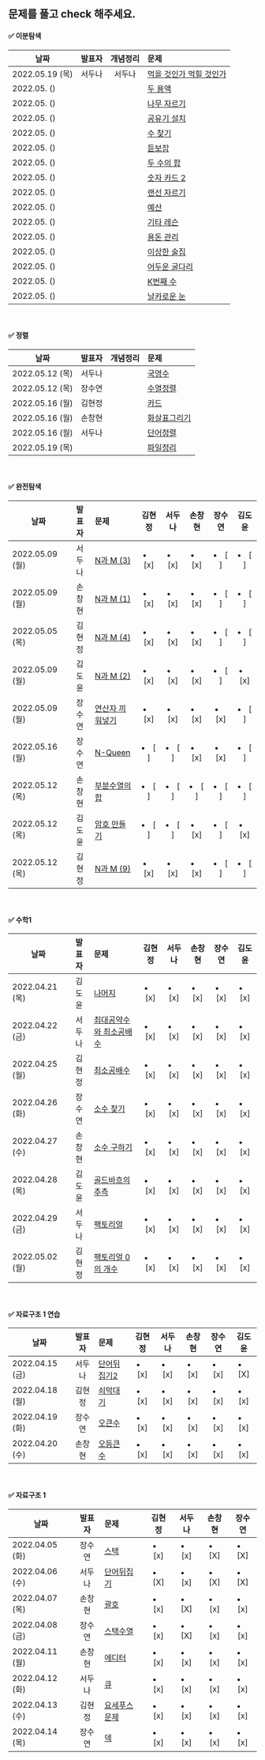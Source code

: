 ## 문제를 풀고 check 해주세요.
#### ✅ 이분탐색


| 날짜          |발표자|개념정리 | 문제                                  |      
|--------------|:---:|:---:|:------------------------------------|
| 2022.05.19 (목) |서두나|서두나| [먹을 것인가 먹힐 것인가](http://boj.kr/7795) |  
| 2022.05. ()  || | [두 용액](http://boj.kr/2470)          |  
| 2022.05. ()   ||| [나무 자르기](http://boj.kr/2805)        |  
| 2022.05. ()   ||| [공유기 설치](http://boj.kr/2110)        |  
| 2022.05. ()   ||| [수 찾기](http://boj.kr/1920)          |  
| 2022.05. ()   ||| [듣보잡](http://boj.kr/2764)           |  
| 2022.05. ()   ||| [두 수의 합](http://boj.kr/3273)        |  
| 2022.05. ()   ||| [숫자 카드 2](http://boj.kr/10816)      |  
| 2022.05. ()   ||| [랜선 자르기](http://boj.kr/1654)        |  
| 2022.05. ()   ||| [예산](http://boj.kr/2512)            |  
| 2022.05. ()   ||| [기타 레슨](http://boj.kr/2343)         |  
| 2022.05. ()   ||| [용돈 관리](http://boj.kr/6236)         |  
| 2022.05. ()   ||| [이상한 술집](http://boj.kr/13702)       |  
| 2022.05. ()   ||| [어두운 굴다리](http://boj.kr/17266)      |  
| 2022.05. ()   ||| [K번째 수](http://boj.kr/1300)         |  
| 2022.05. ()   ||| [날카로운 눈](http://boj.kr/1637)        |  

<br/>

#### ✅ 정렬

| 날짜             | 발표자 |           개념정리            | 문제                            |      
|----------------|:---:|:------------------------:|:------------------------------|
| 2022.05.12 (목) | 서두나 || [국영수](http://boj.kr/10825)    |  
| 2022.05.12 (목) | 장수연| | [수열정렬](http://boj.kr/1015)    |  
| 2022.05.16 (월) | 김현정|  | [카드](http://boj.kr/11652)     |  
| 2022.05.16 (월) |손창현 | | [화살표그리기](http://boj.kr/15970) |  
| 2022.05.16 (월) | 서두나|  | [단어정렬](http://boj.kr/1181)    |  
| 2022.05.19 (목) |     |  | [파일정리](http://boj.kr/20291)   |  


 <br/>
 
 #### ✅ 완전탐색

  | 날짜             |                      발표자                     |문제|      김현정       |      서두나       |      손창현       |      장수연       |김도윤|
|----------------|:--------------------------------------------------:|:-----|:--------------:|:--------------:|:--------------:|:--------------:|:----:|
| 2022.05.09 (월) |서두나| [N과 M (3)](http://boj.kr/15651) |  <li> [x] </li> | <li> [x] </li> | <li> [x] </li> | <li> [ ] </li> | <li> [ ] </li> |
| 2022.05.09 (월) |손창현|  [N과 M (1)](http://boj.kr/15649)| <li> [x] </li> | <li> [x] </li> | <li> [x] </li> | <li> [ ] </li> | <li> [ ] </li> | 
| 2022.05.05 (목) |김현정| [N과 M (4)](http://boj.kr/15652)| <li> [x] </li> | <li> [x] </li> | <li> [x] </li> | <li> [ ] </li> | <li> [ ] </li> | 
| 2022.05.09 (월) |김도윤| [N과 M (2)](http://boj.kr/15650)| <li> [x] </li> | <li> [x] </li> | <li> [x] </li> | <li> [ ] </li> | <li> [x] </li> | 
| 2022.05.09 (월) |장수연| [연산자 끼워넣기](http://boj.kr/14888)| <li> [x] </li> | <li> [x] </li> | <li> [x] </li> | <li> [x] </li> | <li> [ ] </li> | 
| 2022.05.16 (월) |장수연| [N-Queen](http://boj.kr/9663)| <li> [ ] </li> | <li> [ ] </li> | <li> [x] </li> | <li> [x] </li> | <li> [ ] </li> | 
| 2022.05.12 (목) |손창현|[부분수열의 합](http://boj.kr/1182)| <li> [ ] </li> | <li> [ ] </li> | <li> [ ] </li> | <li> [ ] </li> | <li> [ ] </li> | 
| 2022.05.12 (목) |김도윤|[암호 만들기](http://boj.kr/1759)| <li> [ ] </li> | <li> [ ] </li> | <li> [x] </li> | <li> [ ] </li> | <li> [x] </li> | 
| 2022.05.12 (목) |김현정|[N과 M (9)](http://boj.kr/15663)| <li> [x] </li> | <li> [x] </li> | <li> [x] </li> | <li> [ ] </li> | <li> [ ] </li> | 
 
 <br/>
 
 #### ✅ 수학1
 
  |날짜|                        발표자                         |문제|      김현정       |      서두나       |      손창현       |      장수연       |김도윤|
|----|:--------------------------------------------------:|:-----|:--------------:|:--------------:|:--------------:|:--------------:|:----:|
|2022.04.21 (목)|                        김도윤                         |[나머지](https://www.acmicpc.net/problem/10430)| <li> [x] </li> | <li> [x] </li> | <li> [x] </li> | <li> [x] </li> |<li> [x] </li> |
|2022.04.22 (금)|                        서두나                         |[최대공약수와 최소공배수](https://www.acmicpc.net/problem/2609)| <li> [x] </li> | <li> [x] </li> | <li> [x] </li> | <li> [x] </li> |<li> [x] </li> |
|2022.04.25 (월)|                        김현정                         |   [최소공배수](https://www.acmicpc.net/problem/1934)    | <li> [x] </li> | <li> [x] </li> | <li> [x] </li> | <li> [x] </li> |<li> [x] </li> |
|2022.04.26 (화)|장수연|   [소수 찾기](https://www.acmicpc.net/problem/1978)    |  <li> [x] </li> | <li> [x] </li> | <li> [x] </li> | <li> [x] </li> | <li> [x] </li> |
|2022.04.27 (수)|손창현|   [소수 구하기](https://www.acmicpc.net/problem/1929)   |  <li> [x] </li> | <li> [x] </li> | <li> [x] </li> | <li> [x] </li> | <li> [x] </li> |
|2022.04.28 (목)|김도윤|  [골드바흐의 추측](https://www.acmicpc.net/problem/6588)  |  <li> [x] </li> | <li> [x] </li> | <li> [x] </li> | <li> [x] </li> | <li> [x] </li> |
|2022.04.29 (금)|서두나|   [팩토리얼](https://www.acmicpc.net/problem/10872)    |  <li> [x] </li> | <li> [x] </li> | <li> [x] </li> | <li> [x] </li> | <li> [x] </li> |
|2022.05.02 (월)|김현정| [팩토리얼 0의 개수](https://www.acmicpc.net/problem/1676) |  <li> [x] </li> | <li> [x] </li> | <li> [x] </li> | <li> [x] </li> | <li> [x] </li> |


  <br/>
 
 #### ✅ 자료구조 1 연습
 
 |날짜|발표자|문제|김현정|서두나|손창현|장수연|김도윤|
|----|:-------------------:|:-----|:----:|:----:|:----:|:----:|:----:|
|2022.04.15 (금)|서두나|[단어뒤집기2](https://www.acmicpc.net/problem/17413)|  <li> [x] </li> |<li> [x] </li> |<li> [x] </li>| <li> [x] </li> | <li> [X] </li> |
|2022.04.18 (월)|김현정|[쇠막대기](https://www.acmicpc.net/problem/10799)|  <li> [x] </li> |<li> [x] </li> |<li> [x] </li>| <li> [x] </li> | <li> [x] </li> |
|2022.04.19 (화)|장수연|[오큰수](https://www.acmicpc.net/problem/17298)| <li> [x] </li>| <li> [x] </li> |<li> [x] </li>| <li> [x] </li> | <li> [x] </li> |
|2022.04.20 (수)|손창현|[오등큰수](https://www.acmicpc.net/problem/17299)| <li> [x] </li>| <li> [x] </li> |<li> [x] </li>| <li> [x] </li> | <li> [x] </li> |
 
 <br/>
 
 #### ✅ 자료구조 1 
  
|날짜|발표자|문제|김현정|      서두나       |     손창현      |      장수연       |
|----|:-------------------:|:-----|:----:|:--------------:|:------------:|:--------------:|  
| 2022.04.05 (화)| 장수연| [스택](https://www.acmicpc.net/problem/10828) | <li> [x] </li>| <li> [x] </li> |<li> [X] </li>| <li> [X] </li> |
| 2022.04.06 (수) | 서두나 | [단어뒤집기](https://www.acmicpc.net/problem/9093)|<li> [X] </li>| <li> [x] </li> |<li> [X] </li>| <li> [X] </li> |
| 2022.04.07 (목)|손창현|[괄호](https://www.acmicpc.net/problem/9012)  | <li> [x] </li> | <li> [X] </li> |<li> [x] </li>| <li> [x] </li> |
| 2022.04.08 (금)| 장수연 |[스택수열](https://www.acmicpc.net/problem/1874) | <li> [x] </li> | <li> [X] </li> |<li> [x] </li>| <li> [x] </li> |
| 2022.04.11 (월)| 손창현 |[에디터](https://www.acmicpc.net/problem/1406)  |<li> [x] </li> | <li> [x] </li> |<li> [x] </li>| <li> [x] </li> |
| 2022.04.12 (화) | 서두나 |[큐](https://www.acmicpc.net/problem/10845)  | <li> [x] </li> | <li> [x] </li> |<li> [x] </li> | <li> [x] </li> |
| 2022.04.13 (수)| 김현정 |[요세푸스문제](https://www.acmicpc.net/problem/1158)|  <li> [x] </li> | <li> [x] </li> |<li> [x] </li>| <li> [x] </li> |
| 2022.04.14 (목) | 장수연 |[덱](https://www.acmicpc.net/problem/10866)   |  <li> [x] </li> | <li> [x] </li> |<li> [x] </li>| <li> [x] </li> |




 

